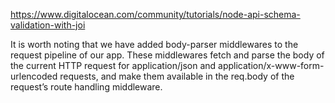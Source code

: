 https://www.digitalocean.com/community/tutorials/node-api-schema-validation-with-joi

It is worth noting that we have added body-parser middlewares to the request pipeline of our app. 
These middlewares fetch and parse the body of the current HTTP request for application/json and 
application/x-www-form-urlencoded requests, and make them available in the req.body of the 
request’s route handling middleware.